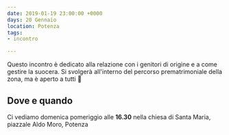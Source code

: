 ```yaml
---
date: 2019-01-19 23:00:00 +0000
days: 20 Gennaio
location: Potenza
tags:
- incontro

---
```

Questo incontro è dedicato alla relazione con i genitori di origine e a come gestire la suocera. Si svolgerà all'interno del percorso prematrimoniale della zona, ma è aperto a tutti 🤗

## Dove e quando

Ci vediamo domenica pomeriggio alle **16.30** nella chiesa di Santa Maria, piazzale Aldo Moro, Potenza